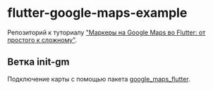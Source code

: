 # flutter-google-maps-example

Репозиторий к туториалу ["Маркеры на Google Maps во Flutter: от простого к сложному"](https://habr.com/ru/post/680092).

## Ветка init-gm

Подключение карты с помощью пакета [google_maps_flutter](https://pub.dev/packages/google_maps_flutter).